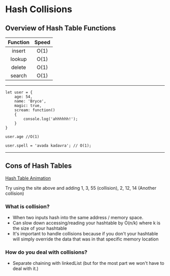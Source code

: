 # Hash Collisions

## Overview of Hash Table Functions
|Function|Speed|
|:-----:|:-----:|
|insert|O(1)|
|lookup| O(1)|
|delete| O(1)|
|search| O(1)|

---

```
let user = {
    age: 54,
    name: 'Bryce',
    magic: true,
    scream: function()
    {
        console.log('ahhhhhh!');
    }
}

user.age //O(1)

user.spell = 'avada kadavra'; // O(1);
```
---
## Cons of Hash Tables
[Hash Table Animation](https://www.cs.usfca.edu/~galles/visualization/OpenHash.html)

Try using the site above and adding 1, 3, 55 (collision), 2, 12, 14 (Another collision)

### What is collision?
- When two inputs hash into the same address / memory space.
- Can slow down accessing/reading your hashtable by O(n/k) where k is the size of your hashtable
- It's important to handle collisions because if you don't your hashtable will simply override the data that was in that specific memory location

### How do you deal with collisions?
- Separate chaining with linkedList (but for the most part we won't have to deal with it.)


